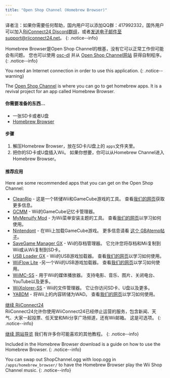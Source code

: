 ```yaml
---
title: "Open Shop Channel (Homebrew Browser)"
---
```


译者注：如果你需要任何帮助，国内用户可以添加QQ群：417992332，国外用户可以加入[RiiConnect24 Discord群组](https://discord.gg/osc)，或者[发送电子邮件至support@riiconnect24.net](mailto:support@riiconnect24.net)。
{: .notice--info}

Homebrew Browser是Open Shop Channel的根基，没有它可以正常工作但可能会有问题。 您也可以使用 [osc-dl](https://github.com/dhtdht020/osc-dl/releases/latest) 并从 [Open Shop Channel网站](https://oscwii.org/) 获得自制程序。
{: .notice--info}

You need an Internet connection in order to use this application.
{: .notice--warning}

The [Open Shop Channel](https://oscwii.org/) is where you can go to get homebrew apps. It is a revival project for an app called Homebrew Browser.

#### 你需要准备的东西…
* 一张SD卡或者U盘
* [Homebrew Browser](/assets/files/homebrew_browser_v0.3.9e.zip)

#### 步骤

1. 解压Homebrew Browser，放在SD卡/U盘上的 `apps`文件夹里。
2. 把你的SD卡或U盘插入Wii。 如果你想要，你可以从Homebrew Channel进入Homebrew Browser。

#### 推荐应用

Here are some recommended apps that you can get on the Open Shop Channel:

- [CleanRip](https://oscwii.org/library/app/CleanRip) - 这是一个转储Wii和GameCube游戏的工具。 查看[我们的网页](dump-games)获取更多信息。
- [GCMM](https://oscwii.org/library/app/gcmm) - Wii的GameCube记忆卡管理器。
- [MyMenuify Mod](https://oscwii.org/library/app/mymenuifymod) - 为Wii菜单安装主题的工具。 查看[我们的网页](themes)以学习如何使用。
- [Nintendont](https://oscwii.org/library/app/nintendont) - 在Wii上加载GameCube游戏。 更多信息请看 [这个 GBAtemp帖子](https://gbatemp.net/threads/nintendont.349258/)。
- [SaveGame Manager GX](https://oscwii.org/library/app/savegame_manager_gx) - Wii的存档管理器。 它允许您将存档和Mii复制到Wii或从Wii复制到SD卡。
- [USB Loader GX](https://oscwii.org/library/app/usbloader_gx) - Wii的USB游戏加载器。 查看[我们的网页](usbloadergx)以学习如何使用。
- [WiiFlow Lite](https://oscwii.org/library/app/wiiflow) -另一个Wii的USB游戏加载器。 查看[我们的网页](wiiflow)以学习如何使用。
- [WiiMC-SS](https://oscwii.org/library/app/wiimc-ss) - 用于Wii的媒体播放器。 支持电影、音乐、图片、关闭电台、YouTube以及更多。
- [WiiXplorer-SS](https://oscwii.org/library/app/wiixplorer-ss) - Wii的文件管理器。 它让你访问SD卡、U盘以及更多。
- [YABDM](https://oscwii.org/library/app/Yet-Another-BlueDump-Mod) - 将Wii上的内容转储为WAD。 查看[我们的网页](dump-wads)以学习如何使用。

[继续 RiiConnect24](riiconnect24)<br> RiiConnect24允许你使用WiiConnect24已经停止运营的服务，包含新闻、天气、大家一起投票、任天堂和Mii分享广场频道，还有Wii邮箱。 这是可选项。
{: .notice--info}

[继续 网站导览](site-navigation) 我们有许多你可能喜欢的其他教程。
{: .notice--info}

Included in the Homebrew Browser download is a guide on how to use the Homebrew Browser.
{: .notice--info}

You can swap out ShopChannel.ogg with loop.ogg in `/apps/homebrew_browser/` to have the Homebrew Browser play the Wii Shop Channel music.
{: .notice--info}

